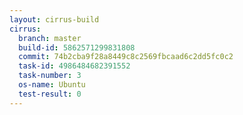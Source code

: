 ```yaml
---
layout: cirrus-build
cirrus:
  branch: master
  build-id: 5862571299831808
  commit: 74b2cba9f28a8449c8c2569fbcaad6c2dd5fc0c2
  task-id: 4986484682391552
  task-number: 3
  os-name: Ubuntu
  test-result: 0
---
```

